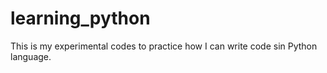 # learning_python
This is my experimental codes to practice how I can write code sin Python language. 
